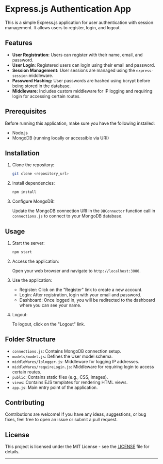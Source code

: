 

# Express.js Authentication App

This is a simple Express.js application for user authentication with session management. It allows users to register, login, and logout.

## Features

- **User Registration:** Users can register with their name, email, and password.
- **User Login:** Registered users can login using their email and password.
- **Session Management:** User sessions are managed using the `express-session` middleware.
- **Password Hashing:** User passwords are hashed using bcrypt before being stored in the database.
- **Middleware:** Includes custom middleware for IP logging and requiring login for accessing certain routes.

## Prerequisites

Before running this application, make sure you have the following installed:

- Node.js
- MongoDB (running locally or accessible via URI)

## Installation

1. Clone the repository:

    ```bash
    git clone <repository_url>
    ```

2. Install dependencies:

    ```bash
    npm install
    ```

3. Configure MongoDB:

    Update the MongoDB connection URI in the `DBConnector` function call in `connections.js` to connect to your MongoDB database.

## Usage

1. Start the server:

    ```bash
    npm start
    ```

2. Access the application:

    Open your web browser and navigate to `http://localhost:3000`.

3. Use the application:

    - Register: Click on the "Register" link to create a new account.
    - Login: After registration, login with your email and password.
    - Dashboard: Once logged in, you will be redirected to the dashboard where you can see your name.

4. Logout:

    To logout, click on the "Logout" link.

## Folder Structure

- `connections.js`: Contains MongoDB connection setup.
- `models/model.js`: Defines the User model schema.
- `middleWares/Iplogger.js`: Middleware for logging IP addresses.
- `middleWares/requireLogin.js`: Middleware for requiring login to access certain routes.
- `public`: Contains static files (e.g., CSS, images).
- `views`: Contains EJS templates for rendering HTML views.
- `app.js`: Main entry point of the application.

## Contributing

Contributions are welcome! If you have any ideas, suggestions, or bug fixes, feel free to open an issue or submit a pull request.

## License

This project is licensed under the MIT License - see the [LICENSE](LICENSE) file for details.

---



